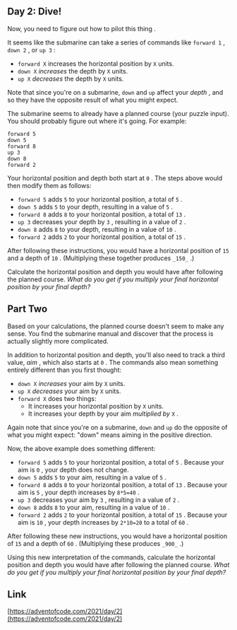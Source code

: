 ## Day 2: Dive!

Now, you need to figure out how to pilot this thing .

It seems like the submarine can take a series of commands like `forward 1` , `down 2` , or `up 3` :

- `forward X` increases the horizontal position by `X` units.
- `down X` _increases_ the depth by `X` units.
- `up X` _decreases_ the depth by `X` units.

Note that since you're on a submarine, `down` and `up` affect your _depth_ , and so they have the opposite result of what you might expect.

The submarine seems to already have a planned course (your puzzle input). You should probably figure out where it's going. For example:

    forward 5
    down 5
    forward 8
    up 3
    down 8
    forward 2

Your horizontal position and depth both start at `0` . The steps above would then modify them as follows:

- `forward 5` adds `5` to your horizontal position, a total of `5` .
- `down 5` adds `5` to your depth, resulting in a value of `5` .
- `forward 8` adds `8` to your horizontal position, a total of `13` .
- `up 3` decreases your depth by `3` , resulting in a value of `2` .
- `down 8` adds `8` to your depth, resulting in a value of `10` .
- `forward 2` adds `2` to your horizontal position, a total of `15` .

After following these instructions, you would have a horizontal position of `15` and a depth of `10` . (Multiplying these together produces `_150_` .)

Calculate the horizontal position and depth you would have after following the planned course. _What do you get if you multiply your final horizontal position by your final depth?_

## Part Two

Based on your calculations, the planned course doesn't seem to make any sense. You find the submarine manual and discover that the process is actually slightly more complicated.

In addition to horizontal position and depth, you'll also need to track a third value, _aim_ , which also starts at `0` . The commands also mean something entirely different than you first thought:

- `down X` _increases_ your aim by `X` units.
- `up X` _decreases_ your aim by `X` units.
- `forward X` does two things:
  - It increases your horizontal position by `X` units.
  - It increases your depth by your aim _multiplied by_ `X` .

Again note that since you're on a submarine, `down` and `up` do the opposite of what you might expect: "down" means aiming in the positive direction.

Now, the above example does something different:

- `forward 5` adds `5` to your horizontal position, a total of `5` . Because your aim is `0` , your depth does not change.
- `down 5` adds `5` to your aim, resulting in a value of `5` .
- `forward 8` adds `8` to your horizontal position, a total of `13` . Because your aim is `5` , your depth increases by `8*5=40` .
- `up 3` decreases your aim by `3` , resulting in a value of `2` .
- `down 8` adds `8` to your aim, resulting in a value of `10` .
- `forward 2` adds `2` to your horizontal position, a total of `15` . Because your aim is `10` , your depth increases by `2*10=20` to a total of `60` .

After following these new instructions, you would have a horizontal position of `15` and a depth of `60` . (Multiplying these produces `_900_` .)

Using this new interpretation of the commands, calculate the horizontal position and depth you would have after following the planned course. _What do you get if you multiply your final horizontal position by your final depth?_

## Link

[https://adventofcode.com/2021/day/2](https://adventofcode.com/2021/day/2)
